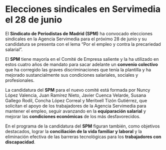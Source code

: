 # Elecciones sindicales en Servimedia el 28 de junio

El **Sindicato de Periodistas de Madrid (SPM)** ha convocado elecciones sindicales en la Agencia Servimedia para el próximo 28 de junio y su candidatura se presenta con el lema “Por el empleo y contra la precariedad salarial”.

El **SPM** tiene mayoría en el Comité de Empresa saliente y la ha utilizado en estos cuatro años de mandato para sacar adelante un **convenio colectivo** que ha corregido las graves discriminaciones que tenía la plantilla y ha mejorado sustancialmente sus condiciones salariales, sociales y profesionales.

La candidatura del **SPM** para el nuevo comité está formada por Nuncy López Valencia, Juan Ramírez Nieto, Javier Cuenca Velarde, Susana Gallego Rodil, Concha López Correal y Meritxell Tizón Gutiérrez, que solicitan el apoyo de los trabajadores de la Agencia Servimedia para mantener el empleo, seguir avanzando en la **equiparación salarial** y mejorar las **condiciones económicas** de los más desfavorecidos.

En el programa de la candidatura del **SPM** figuran también, como objetivos destacados, lograr la **conciliación de la vida familiar y laboral** y la eliminación efectiva de las barreras tecnológicas para los **trabajadores con discapacidad**.
